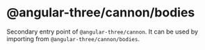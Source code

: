 # @angular-three/cannon/bodies

Secondary entry point of `@angular-three/cannon`. It can be used by importing from `@angular-three/cannon/bodies`.
